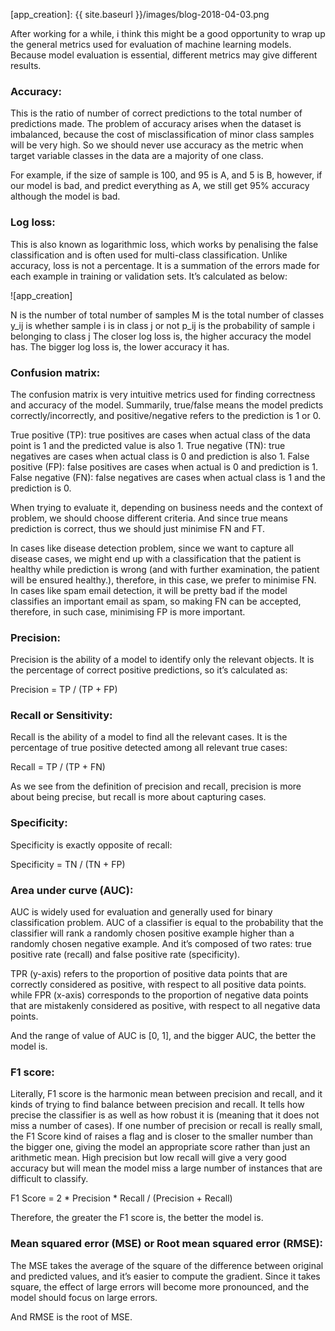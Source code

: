 [app_creation]: {{ site.baseurl }}/images/blog-2018-04-03.png

After working for a while, i think this might be a good opportunity to wrap up the general metrics used for evaluation of machine learning models. Because model evaluation is essential, different metrics may give different results.

### Accuracy:  

This is the ratio of number of correct predictions to the total number of predictions made. The problem of accuracy arises when the dataset is imbalanced, because the cost of misclassification of minor class samples will be very high. So we should never use accuracy as the metric when target variable classes in the data are a majority of one class. 

For example, if the size of sample is 100, and 95 is A, and 5 is B, however, if our model is bad, and predict everything as A, we still get 95% accuracy although the model is bad.

### Log loss: 

This is also known as logarithmic loss, which works by penalising the false classification and is often used for multi-class classification. Unlike accuracy, loss is not a percentage. It is a summation of the errors made for each example in training or validation sets. It’s calculated as below:

![app_creation]

N is the number of total number of samples
M is the total number of classes
y_ij is whether sample i is in class j or not
p_ij is the probability of sample i belonging to class j
The closer log loss is, the higher accuracy the model has. The bigger log loss is, the lower accuracy it has.

### Confusion matrix: 

The confusion matrix is very intuitive metrics used for finding correctness and accuracy of the model. Summarily, true/false means the model predicts correctly/incorrectly, and positive/negative refers to the prediction is 1 or 0.

True positive (TP): true positives are cases when actual class of the data point is 1 and the predicted value is also 1.
True negative (TN): true negatives are cases when actual class is 0 and prediction is also 1.
False positive (FP): false positives are cases when actual is 0 and prediction is 1. 
False negative (FN): false negatives are cases when actual class is 1 and the prediction is 0.

When trying to evaluate it, depending on business needs and the context of problem, we should choose different criteria. And since true means prediction is correct, thus we should just minimise FN and FT. 

In cases like disease detection problem, since we want to capture all disease cases, we might end up with a classification that the patient is healthy while prediction is wrong (and with further examination, the patient will be ensured healthy.), therefore, in this case, we prefer to minimise FN. In cases like spam email detection,  it will be pretty bad if the model classifies an important email as spam, so making FN can be accepted, therefore, in such case, minimising FP is more important.

### Precision:

Precision is the ability of a model to identify only the relevant objects. It is the percentage of correct positive predictions, so it’s calculated as: 

Precision = TP / (TP + FP)

### Recall or Sensitivity:

Recall is the ability of a model to find all the relevant cases. It is the percentage of true positive detected among all relevant true cases:

Recall = TP / (TP + FN)

As we see from the definition of precision and recall, precision is more about being precise, but recall is more about capturing cases. 

### Specificity:

Specificity is exactly opposite of recall:

Specificity = TN / (TN + FP)

### Area under curve (AUC):

AUC is widely used for evaluation and generally used for binary classification problem. AUC of a classifier is equal to the probability that the classifier will rank a randomly chosen positive example higher than a randomly chosen negative example. And it’s composed of two rates: true positive rate (recall) and false positive rate (specificity).

TPR (y-axis) refers to the proportion of positive data points that are correctly considered as positive, with respect to all positive data points. while FPR (x-axis) corresponds to the proportion of negative data points that are mistakenly considered as positive, with respect to all negative data points.

And the range of value of AUC is [0, 1], and the bigger AUC, the better the model is.

### F1 score:

Literally, F1 score is the harmonic mean between precision and recall, and it kinds of trying to find balance between precision and recall. It tells how precise the classifier is as well as how robust it is (meaning that it does not miss a number of cases). If one number of precision or recall is really small, the F1 Score kind of raises a flag and is closer to the smaller number than the bigger one, giving the model an appropriate score rather than just an arithmetic mean. High precision but low recall will give a very good accuracy but will mean the model miss a large number of instances that are difficult to classify. 

F1 Score = 2 * Precision * Recall / (Precision + Recall)

Therefore, the greater the F1 score is, the better the model is.

### Mean squared error (MSE) or Root mean squared error (RMSE):
The MSE takes the average of the square of the difference between original and predicted values, and it’s easier to compute the gradient. Since it takes square, the effect of large errors will become more pronounced, and the model should focus on large errors. 

And RMSE is the root of MSE.
